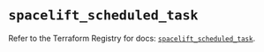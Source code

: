 # `spacelift_scheduled_task`

Refer to the Terraform Registry for docs: [`spacelift_scheduled_task`](https://registry.terraform.io/providers/spacelift-io/spacelift/1.27.0/docs/resources/scheduled_task).
